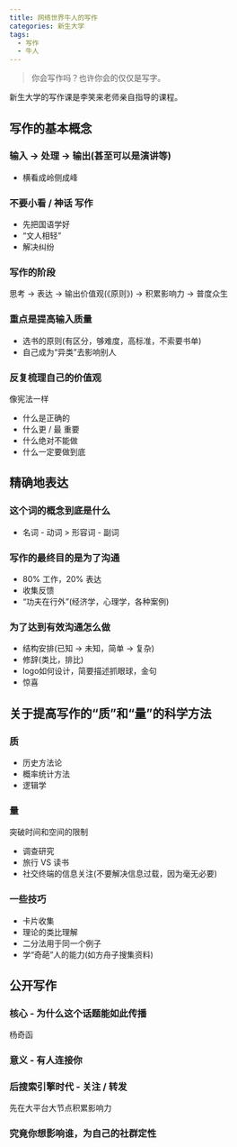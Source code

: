 ```yaml
---
title: 网络世界牛人的写作
categories: 新生大学
tags:
  - 写作
  - 牛人
---
```

<blockquote class="blockquote-center">你会写作吗？也许你会的仅仅是写字。
</blockquote>

<!--more-->

新生大学的写作课是李笑来老师亲自指导的课程。

## 写作的基本概念

### 输入 → 处理 → 输出(甚至可以是演讲等)
- 横看成岭侧成峰

### 不要小看 / 神话 写作
- 先把国语学好
- “文人相轻”
- 解决纠纷

### 写作的阶段

思考 → 表达 → 输出价值观(《原则》) → 积累影响力 → 普度众生

### 重点是提高输入质量

- 选书的原则(有区分，够难度，高标准，不索要书单)
- 自己成为“异类”去影响别人

### 反复梳理自己的价值观

像宪法一样
- 什么是正确的
- 什么更 / 最 重要
- 什么绝对不能做
- 什么一定要做到底

## 精确地表达

### 这个词的概念到底是什么
- 名词 - 动词 > 形容词 - 副词

### 写作的最终目的是为了沟通
- 80% 工作，20% 表达
- 收集反馈
- “功夫在行外”(经济学，心理学，各种案例)

### 为了达到有效沟通怎么做
- 结构安排(已知 → 未知，简单 → 复杂)
- 修辞(类比，排比)
- logo如何设计，简要描述抓眼球，金句
- 惊喜

## 关于提高写作的“质”和“量”的科学方法

### 质
- 历史方法论
- 概率统计方法
- 逻辑学

### 量
突破时间和空间的限制
- 调查研究
- 旅行 VS 读书
- 社交终端的信息关注(不要解决信息过载，因为毫无必要)

### 一些技巧
- 卡片收集
- 理论的类比理解
- 二分法用于同一个例子
- 学“奇葩”人的能力(如方舟子搜集资料)

## 公开写作

### 核心 - 为什么这个话题能如此传播
杨奇函

### 意义 - 有人连接你

### 后搜索引擎时代 - 关注 / 转发
先在大平台大节点积累影响力

### 究竟你想影响谁，为自己的社群定性
